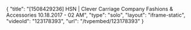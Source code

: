 {
    "title": "[1508429236] HSN | Clever Carriage Company Fashions & Accessories 10.18.2017 - 02 AM",
    "type": "solo",
    "layout": "iframe-static",
    "videoId": "123178393",
    "url": "\/tvpembed\/123178393"
}